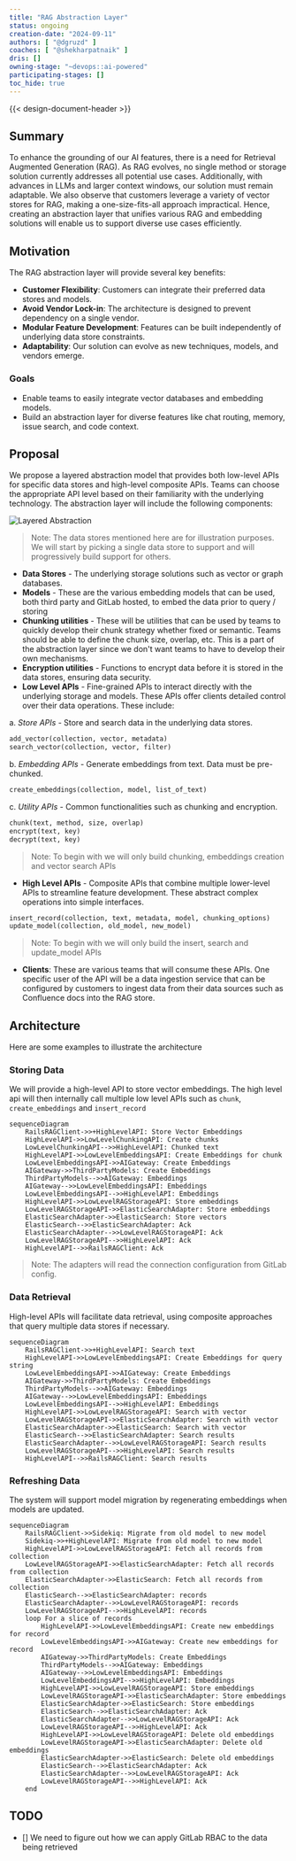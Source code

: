 ```yaml
---
title: "RAG Abstraction Layer"
status: ongoing
creation-date: "2024-09-11"
authors: [ "@dgruzd" ]
coaches: [ "@shekharpatnaik" ]
dris: []
owning-stage: "~devops::ai-powered"
participating-stages: []
toc_hide: true
---
```


<!-- Design Documents often contain forward-looking statements -->

<!-- This renders the design document header on the detail page, so don't remove it-->
{{< design-document-header >}}

## Summary

To enhance the grounding of our AI features, there is a need for Retrieval Augmented Generation (RAG). As RAG evolves, no single method or storage solution currently addresses all potential use cases. Additionally, with advances in LLMs and larger context windows, our solution must remain adaptable. We also observe that customers leverage a variety of vector stores for RAG, making a one-size-fits-all approach impractical. Hence, creating an abstraction layer that unifies various RAG and embedding solutions will enable us to support diverse use cases efficiently.

## Motivation

The RAG abstraction layer will provide several key benefits:

- **Customer Flexibility**: Customers can integrate their preferred data stores and models.
- **Avoid Vendor Lock-in**: The architecture is designed to prevent dependency on a single vendor.
- **Modular Feature Development**: Features can be built independently of underlying data store constraints.
- **Adaptability**: Our solution can evolve as new techniques, models, and vendors emerge.

### Goals

- Enable teams to easily integrate vector databases and embedding models.
- Build an abstraction layer for diverse features like chat routing, memory, issue search, and code context.

## Proposal

We propose a layered abstraction model that provides both low-level APIs for specific data stores and high-level composite APIs. Teams can choose the appropriate API level based on their familiarity with the underlying technology. The abstraction layer will include the following components:

![Layered Abstraction](/images/handbook/engineering/architecture/design-documents/abstraction_layer.png)

> Note: The data stores mentioned here are for illustration purposes. We will start by picking a single data store to support and will progressively build support for others.

- **Data Stores** - The underlying storage solutions such as vector or graph databases.
- **Models** - These are the various embedding models that can be used, both third party and GitLab hosted, to embed the data prior to query / storing
- **Chunking utilities** - These will be utilities that can be used by teams to quickly develop their chunk strategy whether fixed or semantic. Teams should be able to define the chunk size, overlap, etc. This is a part of the abstraction layer since we don't want teams to have to develop their own mechanisms.
- **Encryption utilities** - Functions to encrypt data before it is stored in the data stores, ensuring data security.
- **Low Level APIs** - Fine-grained APIs to interact directly with the underlying storage and models. These APIs offer clients detailed control over their data operations. These include:

a. *Store APIs* - Store and search data in the underlying data stores.

```ruby
add_vector(collection, vector, metadata)
search_vector(collection, vector, filter)
```

b. *Embedding APIs* - Generate embeddings from text. Data must be pre-chunked.

```ruby
create_embeddings(collection, model, list_of_text)
```

c. *Utility APIs* - Common functionalities such as chunking and encryption.

```ruby
chunk(text, method, size, overlap)
encrypt(text, key)
decrypt(text, key)
```

> Note: To begin with we will only build chunking, embeddings creation and vector search APIs

- **High Level APIs** - Composite APIs that combine multiple lower-level APIs to streamline feature development. These abstract complex operations into simple interfaces.

```ruby
insert_record(collection, text, metadata, model, chunking_options)
update_model(collection, old_model, new_model)
```

> Note: To begin with we will only build the insert, search and update_model APIs

- **Clients**: These are various teams that will consume these APIs. One specific user of the API will be a data ingestion service that can be configured by customers to ingest data from their data sources such as Confluence docs into the RAG store.

## Architecture

Here are some examples to illustrate the architecture

### Storing Data

We will provide a high-level API to store vector embeddings. The high level api will then internally call multiple low level APIs such as `chunk`, `create_embeddings` and `insert_record`

```mermaid
sequenceDiagram
    RailsRAGClient->>+HighLevelAPI: Store Vector Embeddings
    HighLevelAPI->>LowLevelChunkingAPI: Create chunks
    LowLevelChunkingAPI-->>HighLevelAPI: Chunked text
    HighLevelAPI->>LowLevelEmbeddingsAPI: Create Embeddings for chunk
    LowLevelEmbeddingsAPI->>AIGateway: Create Embeddings
    AIGateway->>ThirdPartyModels: Create Embeddings
    ThirdPartyModels-->>AIGateway: Embeddings
    AIGateway-->>LowLevelEmbeddingsAPI: Embeddings
    LowLevelEmbeddingsAPI-->>HighLevelAPI: Embeddings
    HighLevelAPI->>LowLevelRAGStorageAPI: Store embeddings
    LowLevelRAGStorageAPI->>ElasticSearchAdapter: Store embeddings
    ElasticSearchAdapter->>ElasticSearch: Store vectors
    ElasticSearch-->>ElasticSearchAdapter: Ack
    ElasticSearchAdapter-->>LowLevelRAGStorageAPI: Ack
    LowLevelRAGStorageAPI-->>HighLevelAPI: Ack
    HighLevelAPI-->>RailsRAGClient: Ack
```

> Note: The adapters will read the connection configuration from GitLab config.

### Data Retrieval

High-level APIs will facilitate data retrieval, using composite approaches that query multiple data stores if necessary.

```mermaid
sequenceDiagram
    RailsRAGClient->>+HighLevelAPI: Search text
    HighLevelAPI->>LowLevelEmbeddingsAPI: Create Embeddings for query string
    LowLevelEmbeddingsAPI->>AIGateway: Create Embeddings
    AIGateway->>ThirdPartyModels: Create Embeddings
    ThirdPartyModels-->>AIGateway: Embeddings
    AIGateway-->>LowLevelEmbeddingsAPI: Embeddings
    LowLevelEmbeddingsAPI-->>HighLevelAPI: Embeddings
    HighLevelAPI->>LowLevelRAGStorageAPI: Search with vector
    LowLevelRAGStorageAPI->>ElasticSearchAdapter: Search with vector
    ElasticSearchAdapter->>ElasticSearch: Search with vector
    ElasticSearch-->>ElasticSearchAdapter: Search results
    ElasticSearchAdapter-->>LowLevelRAGStorageAPI: Search results
    LowLevelRAGStorageAPI-->>HighLevelAPI: Search results
    HighLevelAPI-->>RailsRAGClient: Search results
```

### Refreshing Data

The system will support model migration by regenerating embeddings when models are updated.

```mermaid
sequenceDiagram
    RailsRAGClient->>Sidekiq: Migrate from old model to new model 
    Sidekiq->>+HighLevelAPI: Migrate from old model to new model
    HighLevelAPI->>LowLevelRAGStorageAPI: Fetch all records from collection
    LowLevelRAGStorageAPI->>ElasticSearchAdapter: Fetch all records from collection
    ElasticSearchAdapter->>ElasticSearch: Fetch all records from collection
    ElasticSearch-->>ElasticSearchAdapter: records
    ElasticSearchAdapter-->>LowLevelRAGStorageAPI: records
    LowLevelRAGStorageAPI-->>HighLevelAPI: records
    loop For a slice of records
        HighLevelAPI->>LowLevelEmbeddingsAPI: Create new embeddings for record 
        LowLevelEmbeddingsAPI->>AIGateway: Create new embeddings for record
        AIGateway->>ThirdPartyModels: Create Embeddings
        ThirdPartyModels-->>AIGateway: Embeddings
        AIGateway-->>LowLevelEmbeddingsAPI: Embeddings
        LowLevelEmbeddingsAPI-->>HighLevelAPI: Embeddings
        HighLevelAPI->>LowLevelRAGStorageAPI: Store embeddings
        LowLevelRAGStorageAPI->>ElasticSearchAdapter: Store embeddings
        ElasticSearchAdapter->>ElasticSearch: Store embeddings
        ElasticSearch-->>ElasticSearchAdapter: Ack
        ElasticSearchAdapter-->>LowLevelRAGStorageAPI: Ack
        LowLevelRAGStorageAPI-->>HighLevelAPI: Ack
        HighLevelAPI->>LowLevelRAGStorageAPI: Delete old embeddings
        LowLevelRAGStorageAPI->>ElasticSearchAdapter: Delete old embeddings
        ElasticSearchAdapter->>ElasticSearch: Delete old embeddings
        ElasticSearch-->>ElasticSearchAdapter: Ack
        ElasticSearchAdapter-->>LowLevelRAGStorageAPI: Ack
        LowLevelRAGStorageAPI-->>HighLevelAPI: Ack
    end
```

## TODO

- [] We need to figure out how we can apply GitLab RBAC to the data being retrieved

